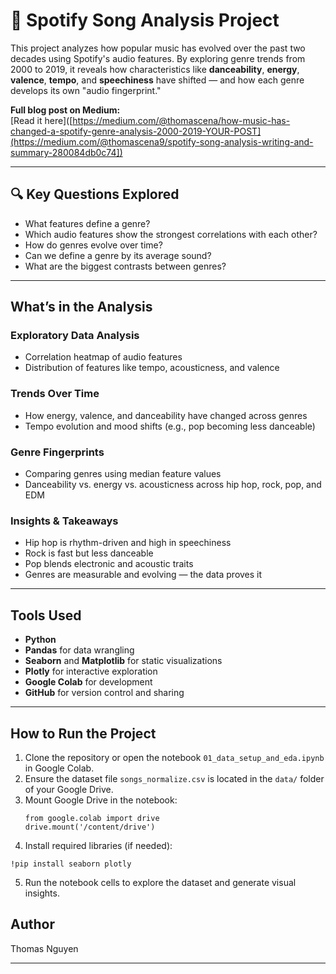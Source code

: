 # 🎵 Spotify Song Analysis Project

This project analyzes how popular music has evolved over the past two decades using Spotify's audio features. By exploring genre trends from 2000 to 2019, it reveals how characteristics like **danceability**, **energy**, **valence**, **tempo**, and **speechiness** have shifted — and how each genre develops its own "audio fingerprint."

**Full blog post on Medium:**  
[Read it here]([https://medium.com/@thomascena/how-music-has-changed-a-spotify-genre-analysis-2000-2019-YOUR-POST](https://medium.com/@thomascena9/spotify-song-analysis-writing-and-summary-280084db0c74])

---

## 🔍 Key Questions Explored

- What features define a genre?
- Which audio features show the strongest correlations with each other?
- How do genres evolve over time?
- Can we define a genre by its average sound?
- What are the biggest contrasts between genres?

---

## What’s in the Analysis

### Exploratory Data Analysis
- Correlation heatmap of audio features
- Distribution of features like tempo, acousticness, and valence

### Trends Over Time
- How energy, valence, and danceability have changed across genres
- Tempo evolution and mood shifts (e.g., pop becoming less danceable)

### Genre Fingerprints
- Comparing genres using median feature values
- Danceability vs. energy vs. acousticness across hip hop, rock, pop, and EDM

### Insights & Takeaways
- Hip hop is rhythm-driven and high in speechiness
- Rock is fast but less danceable
- Pop blends electronic and acoustic traits
- Genres are measurable and evolving — the data proves it

---

## Tools Used

- **Python**
- **Pandas** for data wrangling  
- **Seaborn** and **Matplotlib** for static visualizations  
- **Plotly** for interactive exploration  
- **Google Colab** for development  
- **GitHub** for version control and sharing

---

## How to Run the Project

1. Clone the repository or open the notebook `01_data_setup_and_eda.ipynb` in Google Colab.
2. Ensure the dataset file `songs_normalize.csv` is located in the `data/` folder of your Google Drive.
3. Mount Google Drive in the notebook:
   ```
   from google.colab import drive
   drive.mount('/content/drive')
   ```
4. Install required libraries (if needed):

  ```
  !pip install seaborn plotly
  ```
5. Run the notebook cells to explore the dataset and generate visual insights.

## Author
Thomas Nguyen

---

